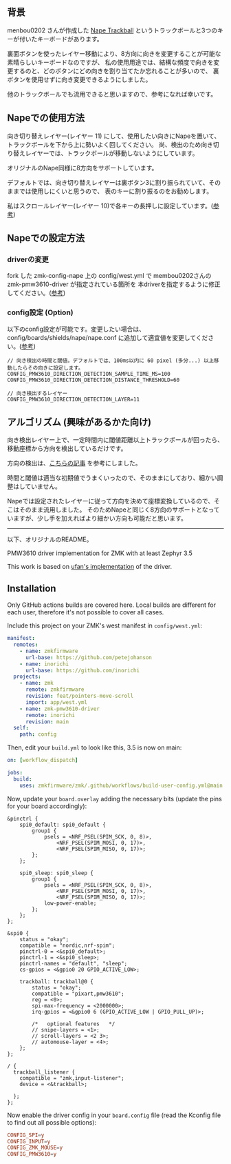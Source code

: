 
## 背景

menbou0202 さんが作成した [Nape Trackball](https://men-bou.net/nape/) というトラックボールと3つのキーが付いたキーボードがあります。

裏面ボタンを使ったレイヤー移動により、8方向に向きを変更することが可能な素晴らしいキーボードなのですが、
私の使用用途では、結構な頻度で向きを変更するのと、どのボタンにどの向きを割り当てたか忘れることが多いので、
裏ボタンを使用せずに向き変更できるようにしました。

他のトラックボールでも流用できると思いますので、参考になれば幸いです。

## Napeでの使用方法

向き切り替えレイヤー(レイヤー 11) にして、使用したい向きにNapeを置いて、トラックボールを下から上に勢いよく回してください。
尚、検出のため向き切り替えレイヤーでは、トラックボールが移動しないようにしています。

オリジナルのNape同様に8方向をサポートしています。

デフォルトでは、向き切り替えレイヤーは裏ボタン3に割り振られていて、そのままでは使用しにくいと思うので、
表のキーに割り振るのをお勧めします。

私はスクロールレイヤー(レイヤー 10)で各キーの長押しに設定しています。([参考](https://github.com/karbou12/zmk-config-nape/commit/c9a35251dd426845dceecc40133c91e8d53b4f88))


## Napeでの設定方法

### driverの変更

fork した zmk-config-nape 上の config/west.yml で membou0202さんの zmk-pmw3610-driver が指定されている箇所を
本driverを指定するように修正してください。([参考](https://github.com/karbou12/zmk-config-nape/commit/4b1e7d576113282eefadaf7c6e0dc235af51ce8e))

### config設定 (Option)

以下のconfig設定が可能です。変更したい場合は、config/boards/shields/nape/nape.conf に追加して適宜値を変更してください。([参考](https://github.com/karbou12/zmk-config-nape/commit/4b1e7d576113282eefadaf7c6e0dc235af51ce8e))

```
// 向き検出の時間と閾値。デフォルトでは、100ms以内に 60 pixel (多分...) 以上移動したらその向きに設定します。
CONFIG_PMW3610_DIRECTION_DETECTION_SAMPLE_TIME_MS=100
CONFIG_PMW3610_DIRECTION_DETECTION_DISTANCE_THRESHOLD=60

// 向き検出するレイヤー
CONFIG_PMW3610_DIRECTION_DETECTION_LAYER=11
```

## アルゴリズム (興味があるかた向け)

向き検出レイヤー上で、一定時間内に閾値距離以上トラックボールが回ったら、移動座標から方向を検出しているだけです。

方向の検出は、[こちらの記事](https://qiita.com/arthur87/items/23d3c896dafbc8223fd5) を参考にしました。

時間と閾値は適当な初期値でうまくいったので、そのままにしており、細かい調整はしていません。

Napeでは設定されたレイヤーに従って方向を決めて座標変換しているので、そこはそのまま流用しました。
そのためNapeと同じく8方向のサポートとなっていますが、少し手を加えればより細かい方向も可能だと思います。

---

以下、オリジナルのREADME。

PMW3610 driver implementation for ZMK with at least Zephyr 3.5

This work is based on [ufan's implementation](https://github.com/ufan/zmk/tree/support-trackpad) of the driver.

## Installation

Only GitHub actions builds are covered here. Local builds are different for each user, therefore it's not possible to cover all cases.

Include this project on your ZMK's west manifest in `config/west.yml`:

```yml
manifest:
  remotes:
    - name: zmkfirmware
      url-base: https://github.com/petejohanson
    - name: inorichi
      url-base: https://github.com/inorichi
  projects:
    - name: zmk
      remote: zmkfirmware
      revision: feat/pointers-move-scroll
      import: app/west.yml
    - name: zmk-pmw3610-driver
      remote: inorichi
      revision: main
  self:
    path: config
```

Then, edit your `build.yml` to look like this, 3.5 is now on main:

```yml
on: [workflow_dispatch]

jobs:
  build:
    uses: zmkfirmware/zmk/.github/workflows/build-user-config.yml@main
```

Now, update your `board.overlay` adding the necessary bits (update the pins for your board accordingly):

```dts
&pinctrl {
    spi0_default: spi0_default {
        group1 {
            psels = <NRF_PSEL(SPIM_SCK, 0, 8)>,
                <NRF_PSEL(SPIM_MOSI, 0, 17)>,
                <NRF_PSEL(SPIM_MISO, 0, 17)>;
        };
    };

    spi0_sleep: spi0_sleep {
        group1 {
            psels = <NRF_PSEL(SPIM_SCK, 0, 8)>,
                <NRF_PSEL(SPIM_MOSI, 0, 17)>,
                <NRF_PSEL(SPIM_MISO, 0, 17)>;
            low-power-enable;
        };
    };
};

&spi0 {
    status = "okay";
    compatible = "nordic,nrf-spim";
    pinctrl-0 = <&spi0_default>;
    pinctrl-1 = <&spi0_sleep>;
    pinctrl-names = "default", "sleep";
    cs-gpios = <&gpio0 20 GPIO_ACTIVE_LOW>;

    trackball: trackball@0 {
        status = "okay";
        compatible = "pixart,pmw3610";
        reg = <0>;
        spi-max-frequency = <2000000>;
        irq-gpios = <&gpio0 6 (GPIO_ACTIVE_LOW | GPIO_PULL_UP)>;

        /*   optional features   */
        // snipe-layers = <1>;
        // scroll-layers = <2 3>;
        // automouse-layer = <4>;
    };
};

/ {
  trackball_listener {
    compatible = "zmk,input-listener";
    device = <&trackball>;

  };
};
```

Now enable the driver config in your `board.config` file (read the Kconfig file to find out all possible options):

```conf
CONFIG_SPI=y
CONFIG_INPUT=y
CONFIG_ZMK_MOUSE=y
CONFIG_PMW3610=y
```
